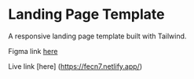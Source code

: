 # Landing Page Template

A responsive landing page template built with Tailwind.

Figma link [here](https://www.figma.com/file/zK1fqElkPIyQOwmIbQqcWa/Code-Ninjas-----7?type=design&node-id=502-1967&mode=design&t=yjkuvTJa7BfcY8J0-0)

Live link [here] (https://fecn7.netlify.app/)
